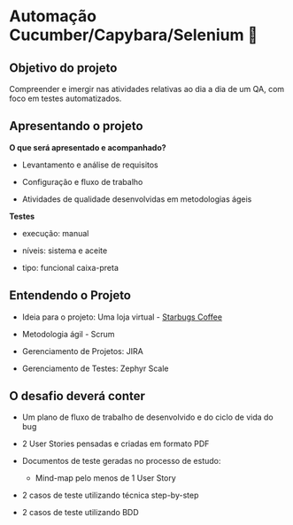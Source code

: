 # Automação Cucumber/Capybara/Selenium :1st_place_medal:

## Objetivo do projeto

Compreender e imergir nas atividades relativas ao dia a dia de um QA, com foco em testes automatizados.

## Apresentando o projeto



**O que será apresentado e acompanhado?**

- Levantamento e análise de requisitos

- Configuração e fluxo de trabalho

- Atividades de qualidade desenvolvidas em metodologias ágeis

**Testes**

- execução: manual

- níveis: sistema e aceite

- tipo: funcional caixa-preta

## Entendendo o Projeto

- Ideia para o projeto: Uma loja virtual - [Starbugs Coffee](https://starbugs.vercel.app/) 

- Metodologia ágil - Scrum

- Gerenciamento de Projetos: JIRA

- Gerenciamento de Testes: Zephyr Scale

## O desafio deverá conter

- Um plano de fluxo de trabalho de desenvolvido e do ciclo de vida do bug

- 2 User Stories pensadas e criadas em formato PDF

- Documentos de teste geradas no processo de estudo:

  * Mind-map pelo menos de 1 User Story
* 2 casos de teste utilizando técnica step-by-step 
  
- 2 casos de teste utilizando BDD
